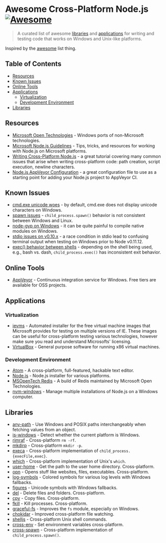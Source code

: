 # Awesome Cross-Platform Node.js [![Awesome](https://cdn.rawgit.com/sindresorhus/awesome/d7305f38d29fed78fa85652e3a63e154dd8e8829/media/badge.svg)](https://github.com/sindresorhus/awesome)

> A curated list of awesome [libraries](#libraries) and [applications](#applications) for writing and testing code that works on Windows and Unix-like platforms.

Inspired by the [awesome](https://github.com/sindresorhus/awesome) list thing.

## Table of Contents

- [Resources](#resources)
- [Known Issues](#known-issues)
- [Online Tools](#online-tools)
- [Applications](#applications)
  - [Virtualization](#virtualization)
  - [Development Environment](#developer-environment)
- [Libraries](#libraries)

## Resources

- [Microsoft Open Technologies](https://github.com/MSOpenTech) - Windows ports of non-Microsoft technologies.
- [Microsoft Node.js Guidelines](https://github.com/Microsoft/nodejs-guidelines) - Tips, tricks, and resources for working with Node.js on Microsoft platforms.
- [Writing Cross-Platform Node.js](http://shapeshed.com/writing-cross-platform-node/) - a great tutorial covering many common issues that arise when writing cross-platform code: path creation, script execution, newline characters.
- [Node.js AppVeyor Configuration](https://github.com/bcoe/nyc/blob/master/appveyor.yml) - a great configuration file to use as a starting point for adding your Node.js project to AppVeyor CI.

## Known Issues

- [cmd.exe unicode woes](https://github.com/nodejs/node-v0.x-archive/issues/7940) - by default, cmd.exe does not display unicode characters on Windows.
- [spawn issues](https://github.com/nodejs/node-v0.x-archive/issues/2318) - `child_process.spawn()` behavior is not consistent between Windows and Linux.
- [node-gyp on Windows](https://github.com/nodejs/node-gyp/issues/629) - it can be quite painful to compile native modules on Windows.
- [stdio issues on v0.10.x](https://github.com/nodejs/node-v0.x-archive/issues/3584) - a race condition in stdio lead to confusing terminal output when testing on Windows prior to Node v0.11.12.
- [exec() behavior between shells](https://github.com/isaacs/spawn-wrap#contracts-and-caveats) - depending on the shell being used, e.g., bash vs. dash, `child_process.exec()` has inconsistent exit behavior.

## Online Tools

- [AppVeyor](http://www.appveyor.com/) - Continuous integration service for Windows. Free tiers are available for OSS projects.

## Applications

### Virtualization

- [ievms](https://github.com/xdissent/ievms) - Automated installer for the free virtual machine images that Microsoft provides for testing on multiple versions of IE. These images can be useful for cross-platform testing various technologies, however make sure you read and understand Microsofts' licensing.
- [VirtualBox](https://www.virtualbox.org/wiki/Downloads) - General purpose software for running x86 virtual machines.

### Development Environment

- [Atom](https://github.com/atom/atom/releases/latest) - A cross-platform, full-featured, hackable text editor.
- [Node.js](https://nodejs.org/en/download/) - Node.js installer for various platforms.
- [MSOpenTech Redis](https://github.com/MSOpenTech/redis/releases/latest) - A build of Redis maintained by Microsoft Open Technologies.
- [nvm-windows](https://github.com/coreybutler/nvm-windows) - Manage multiple installations of Node.js on a Windows computer.

## Libraries

- [any-path](https://github.com/bcoe/any-path) - Use Windows and POSIX paths interchangeably when fetching values from an object.  
- [is-windows](https://github.com/jonschlinkert/is-windows) - Detect whether the current platform is Windows.
- [rimraf](https://github.com/isaacs/rimraf) - Cross-platform `rm -rf`.
- [mkdirp](https://github.com/substack/node-mkdirp) - Cross-platform `mkdir -p`.
- [execa](https://github.com/sindresorhus/execa) - Cross-platform implementation of `child_process.{execFile,exec}`.
- [which](https://github.com/npm/node-which) - Cross-platform implementation of Unix's `which`.
- [user-home](https://github.com/sindresorhus/user-home) - Get the path to the user home directory. Cross-platform.
- [opn](https://github.com/sindresorhus/opn) - Opens stuff like websites, files, executables. Cross-platform.
- [log-symbols](https://github.com/sindresorhus/log-symbols) - Colored symbols for various log levels with Windows fallbacks.
- [figures](https://github.com/sindresorhus/figures) - Unicode symbols with Windows fallbacks.
- [del](https://github.com/sindresorhus/del) - Delete files and folders. Cross-platform.
- [cpy](https://github.com/sindresorhus/cpy) - Copy files. Cross-platform.
- [fkill](https://github.com/sindresorhus/fkill-cli) - Kill processes. Cross-platform.
- [graceful-fs](https://github.com/isaacs/node-graceful-fs) - Improves the `fs` module, especially on Windows.
- [chokidar](https://github.com/paulmillr/chokidar) - Improved cross-platform file watching.
- [shelljs](https://github.com/shelljs/shelljs) - Cross-platform Unix shell commands.
- [cross-env](https://github.com/kentcdodds/cross-env) - Set environment variables cross-platform.
- [cross-spawn](https://github.com/IndigoUnited/node-cross-spawn) - Cross-platform implementation of `child_process.spawn()`.
